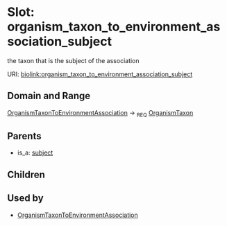 
# Slot: organism_taxon_to_environment_association_subject


the taxon that is the subject of the association

URI: [biolink:organism_taxon_to_environment_association_subject](https://w3id.org/biolink/vocab/organism_taxon_to_environment_association_subject)


## Domain and Range

[OrganismTaxonToEnvironmentAssociation](OrganismTaxonToEnvironmentAssociation.md) &#8594;  <sub>REQ</sub> [OrganismTaxon](OrganismTaxon.md)

## Parents

 *  is_a: [subject](subject.md)

## Children


## Used by

 * [OrganismTaxonToEnvironmentAssociation](OrganismTaxonToEnvironmentAssociation.md)
